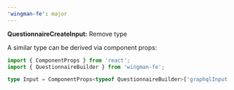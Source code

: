 ```yaml
---
'wingman-fe': major
---
```


**QuestionnaireCreateInput:** Remove type

A similar type can be derived via component props:

```typescript
import { ComponentProps } from 'react';
import { QuestionnaireBuilder } from 'wingman-fe';

type Input = ComponentProps<typeof QuestionnaireBuilder>['graphqlInput'];
```

